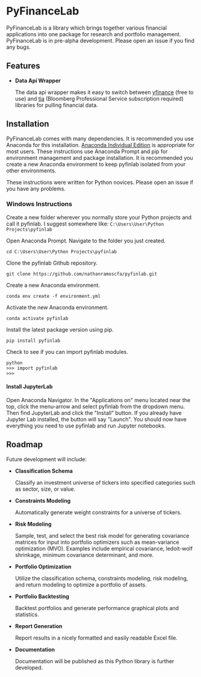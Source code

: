
# PyFinanceLab

PyFinanceLab is a library which brings together various financial applications into one package for research and portfolio management. PyFinanceLab is in pre-alpha development. Please open an issue if you find any bugs. 



## Features

* **Data Api Wrapper**
    
    The data api wrapper makes it easy to switch between [yfinance](https://github.com/ranaroussi/yfinance) (free to use) and [tia](https://github.com/PaulMest/tia) (Bloomberg Professional Service subscription required) libraries for pulling financial data. 
    



## Installation

PyFinanceLab comes with many dependencies. It is recommended you use Anaconda for this installation. [Anaconda Individual Edition](https://www.anaconda.com/products/individual) is appropriate for most users. These instructions use Anaconda Prompt and pip for environment management and package installation. It is recommended you create a new Anaconda environment to keep pyfinlab isolated from your other environments. 

These instructions were written for Python novices. Please open an issue if you have any problems. 

### Windows Instructions

Create a new folder wherever you normally store your Python projects and call it pyfinlab. I suggest somewhere like: `C:\Users\User\Python Projects\pyfinlab`

Open Anaconda Prompt. Navigate to the folder you just created. 

```
cd C:\Users\User\Python Projects\pyfinlab
```

Clone the pyfinlab Github repository. 

```
git clone https://github.com/nathanramoscfa/pyfinlab.git
```

Create a new Anaconda environment. 

```
conda env create -f environment.yml
```

Activate the new Anaconda environment. 

```
conda activate pyfinlab
```

Install the latest package version using pip. 

```
pip install pyfinlab
```

Check to see if you can import pyfinlab modules. 

```
python
>>> import pyfinlab
>>> 
```

#### Install JupyterLab 

Open Anaconda Navigator. In the "Applications on" menu located near the top, click the menu-arrow and select pyfinlab from the dropdown menu. Then find JupyterLab and click the "Install" button. If you already have Jupyter Lab installed, the button will say "Launch". You should now have everything you need to use pyfinlab and run Jupyter notebooks. 






## Roadmap

Future development will include:

* **Classification Schema**

    Classify an investment universe of tickers into specified categories such as sector, size, or value. 

* **Constraints Modeling**

    Automatically generate weight constraints for a universe of tickers. 

* **Risk Modeling**

    Sample, test, and select the best risk model for generating covariance matrices for input into portfolio optimizers such as mean-variance optimization (MVO). Examples           include empirical covariance, ledoit-wolf shrinkage, minimum covariance determinant, and more.  

* **Portfolio Optimization**

    Utilize the classification schema, constraints modeling, risk modeling, and return modeling to optimize a portfolio of assets. 
    
* **Portfolio Backtesting**

    Backtest portfolios and generate performance graphical plots and statistics. 

* **Report Generation**

    Report results in a nicely formatted and easily readable Excel file. 
    
* **Documentation**

    Documentation will be published as this Python library is further developed. 

